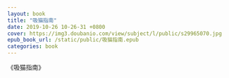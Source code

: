 ```yaml
---
layout: book
title: "吸猫指南"
date: 2019-10-26 10-26-31 +0800
cover: https://img3.doubanio.com/view/subject/l/public/s29965070.jpg
epub_book_url: /static/public/吸猫指南.epub
categories: book
---
```


《吸猫指南》